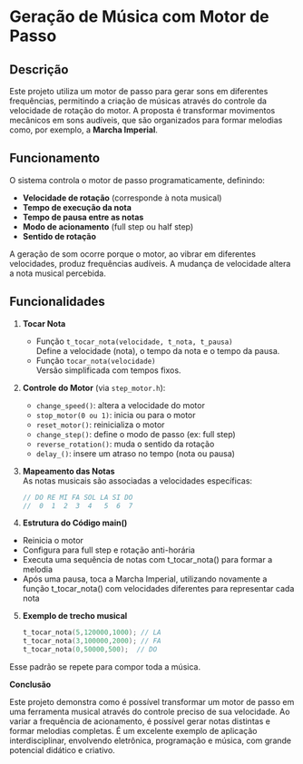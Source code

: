 # Geração de Música com Motor de Passo

## Descrição

Este projeto utiliza um motor de passo para gerar sons em diferentes frequências, permitindo a criação de músicas através do controle da velocidade de rotação do motor. A proposta é transformar movimentos mecânicos em sons audíveis, que são organizados para formar melodias como, por exemplo, a **Marcha Imperial**.

## Funcionamento

O sistema controla o motor de passo programaticamente, definindo:

- **Velocidade de rotação** (corresponde à nota musical)
- **Tempo de execução da nota**
- **Tempo de pausa entre as notas**
- **Modo de acionamento** (full step ou half step)
- **Sentido de rotação**

A geração de som ocorre porque o motor, ao vibrar em diferentes velocidades, produz frequências audíveis. A mudança de velocidade altera a nota musical percebida.

## Funcionalidades

1. **Tocar Nota**  
   - Função `t_tocar_nota(velocidade, t_nota, t_pausa)`  
     Define a velocidade (nota), o tempo da nota e o tempo da pausa.
   - Função `tocar_nota(velocidade)`  
     Versão simplificada com tempos fixos.

2. **Controle do Motor** (via `step_motor.h`):  
   - `change_speed()`: altera a velocidade do motor  
   - `stop_motor(0 ou 1)`: inicia ou para o motor  
   - `reset_motor()`: reinicializa o motor  
   - `change_step()`: define o modo de passo (ex: full step)  
   - `reverse_rotation()`: muda o sentido da rotação  
   - `delay_()`: insere um atraso no tempo (nota ou pausa)

3. **Mapeamento das Notas**  
   As notas musicais são associadas a velocidades específicas:
   ```c
   // DO RE MI FA SOL LA SI DO
   //  0  1  2  3  4   5  6  7

4. **Estrutura do Código main()**
  - Reinicia o motor
  - Configura para full step e rotação anti-horária
  - Executa uma sequência de notas com t_tocar_nota() para formar a melodia
  - Após uma pausa, toca a Marcha Imperial, utilizando novamente a função t_tocar_nota() com velocidades diferentes para representar cada nota

5. **Exemplo de trecho musical**
    ```c
    t_tocar_nota(5,120000,1000); // LA
    t_tocar_nota(3,100000,2000); // FA
    t_tocar_nota(0,50000,500);  // DO
    
Esse padrão se repete para compor toda a música.

   **Conclusão**

  Este projeto demonstra como é possível transformar um motor de passo em uma ferramenta musical através do controle preciso de sua velocidade. Ao variar a frequência de acionamento, é possível gerar notas distintas e formar melodias completas. É um excelente exemplo de aplicação interdisciplinar, envolvendo eletrônica, programação e música, com grande potencial didático e criativo.